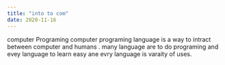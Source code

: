 ```yaml
---
title: "into to com"
date: 2020-11-16
---
```


computer Programing 
computer programing language is a way to intract between computer and humans .
many language are to do programing and evey language to learn easy ane 
evry language is varaity of uses.

